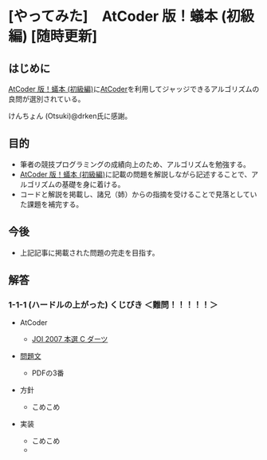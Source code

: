# [やってみた]　AtCoder 版！蟻本 (初級編) [随時更新]

## はじめに

[AtCoder 版！蟻本 (初級編)](https://qiita.com/drken/items/e77685614f3c6bf86f44)に[AtCoder](https://atcoder.jp/?lang=ja)を利用してジャッジできるアルゴリズムの良問が選別されている。

けんちょん (Otsuki)@drken氏に感謝。

## 目的

* 筆者の競技プログラミングの成績向上のため、アルゴリズムを勉強する。
* [AtCoder 版！蟻本 (初級編)](https://qiita.com/drken/items/e77685614f3c6bf86f44)に記載の問題を解説しながら記述することで、アルゴリズムの基礎を身に着ける。
* コードと解説を掲載し、諸兄（姉）からの指摘を受けることで見落としていた課題を補完する。

## 今後

* 上記記事に掲載された問題の完走を目指す。

## 解答

### 1-1-1 (ハードルの上がった) くじびき ＜難問！！！！！＞

* AtCoder 
  * [JOI 2007 本選 C ダーツ](https://atcoder.jp/contests/joi2008ho/tasks/joi2008ho_c)
* [問題文](https://www.ioi-jp.org/joi/2007/2008-ho-prob_and_sol/2008-ho.pdf#page=6)
  * PDFの3番

* 方針
  * こめこめ
* 実装
  * こめこめ
  * 